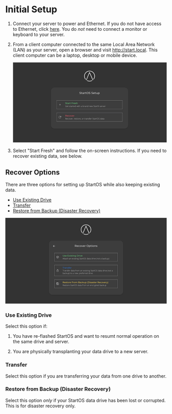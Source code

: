 # Initial Setup

1. Connect your server to power and Ethernet. If you do not have access to Ethernet, click [here](../help/common-issues.md#i-do-not-have-access-to-ethernet). You do *not* need to connect a monitor or keyboard to your server.

1. From a client computer connected to the same Local Area Network (LAN) as your server, open a browser and visit <a href="http://start.local" target="_blank">http://start.local</a>. This client computer can be a laptop, desktop or mobile device.

   ![Setup](./assets/setup.png)

1. Select "Start Fresh" and follow the on-screen instructions. If you need to recover existing data, see below.

## Recover Options

There are three options for setting up StartOS while also keeping existing data.

- [Use Existing Drive](#use-existing-drive)
- [Transfer](#transfer)
- [Restore from Backup (Disaster Recovery)](#restore-from-backup-disaster-recovery)

![Setup](./assets/setup-recover.png)

### Use Existing Drive

Select this option if:

1. You have re-flashed StartOS and want to resumt normal operation on the same drive and server.

1. You are physically transplanting your data drive to a new server.

### Transfer

Select this option if you are transferring your data from one drive to another.

### Restore from Backup (Disaster Recovery)

Select this option _only_ if your StartOS data drive has been lost or corrupted. This is for disaster recovery only.
